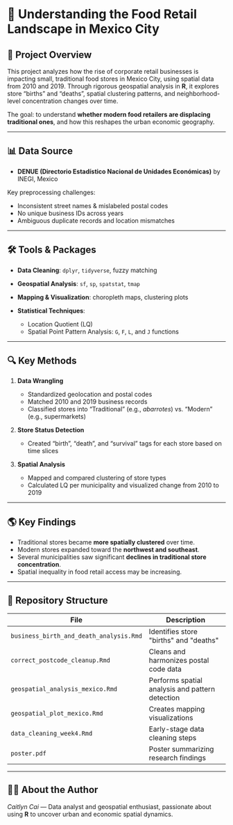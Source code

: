 # 📍 Understanding the Food Retail Landscape in Mexico City

## 🧭 Project Overview

This project analyzes how the rise of corporate retail businesses is impacting small, traditional food stores in Mexico City, using spatial data from 2010 and 2019. Through rigorous geospatial analysis in **R**, it explores store “births” and “deaths”, spatial clustering patterns, and neighborhood-level concentration changes over time.

The goal: to understand **whether modern food retailers are displacing traditional ones**, and how this reshapes the urban economic geography.

---

## 📊 Data Source

* **DENUE (Directorio Estadístico Nacional de Unidades Económicas)** by INEGI, Mexico

Key preprocessing challenges:

* Inconsistent street names & mislabeled postal codes
* No unique business IDs across years
* Ambiguous duplicate records and location mismatches

---

## 🛠️ Tools & Packages

* **Data Cleaning**: `dplyr`, `tidyverse`, fuzzy matching
* **Geospatial Analysis**: `sf`, `sp`, `spatstat`, `tmap`
* **Mapping & Visualization**: choropleth maps, clustering plots
* **Statistical Techniques**:

  * Location Quotient (LQ)
  * Spatial Point Pattern Analysis: `G`, `F`, `L`, and `J` functions

---

## 🔍 Key Methods

1. **Data Wrangling**

   * Standardized geolocation and postal codes
   * Matched 2010 and 2019 business records
   * Classified stores into “Traditional” (e.g., *abarrotes*) vs. “Modern” (e.g., supermarkets)

2. **Store Status Detection**

   * Created “birth”, “death”, and “survival” tags for each store based on time slices

3. **Spatial Analysis**

   * Mapped and compared clustering of store types
   * Calculated LQ per municipality and visualized change from 2010 to 2019

---

## 🌎 Key Findings

* Traditional stores became **more spatially clustered** over time.
* Modern stores expanded toward the **northwest and southeast**.
* Several municipalities saw significant **declines in traditional store concentration**.
* Spatial inequality in food retail access may be increasing.

---

## 📁 Repository Structure

| File                                    | Description                                     |
| --------------------------------------- | ----------------------------------------------- |
| `business_birth_and_death_analysis.Rmd` | Identifies store "births" and "deaths"          |
| `correct_postcode_cleanup.Rmd`          | Cleans and harmonizes postal code data          |
| `geospatial_analysis_mexico.Rmd`        | Performs spatial analysis and pattern detection |
| `geospatial_plot_mexico.Rmd`            | Creates mapping visualizations                  |
| `data_cleaning_week4.Rmd`               | Early-stage data cleaning steps                 |
| `poster.pdf`              | Poster summarizing research findings            |

---

## 👩‍💻 About the Author

*Caitlyn Cai* — Data analyst and geospatial enthusiast, passionate about using **R** to uncover urban and economic spatial dynamics.
